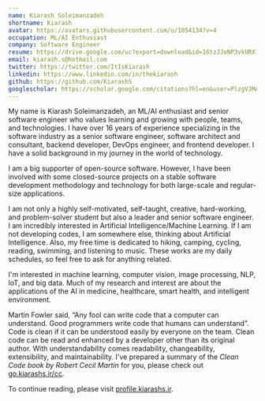 ```yaml
---
name: Kiarash Soleimanzadeh
shortname: Kiarash
avatar: https://avatars.githubusercontent.com/u/1054134?v=4
occupation: ML/AI Enthusiast
company: Software Engineer
resume: https://drive.google.com/uc?export=download&id=16tzJJoNP3vkURX1Oj5wmRCTIemtQ7Ksl
email: kiarash.s@hotmail.com
twitter: https://twitter.com/ItIsKiarash
linkedin: https://www.linkedin.com/in/thekiarash
github: https://github.com/KiarashS
googlescholar: https://scholar.google.com/citations?hl=en&user=PlzgVJMAAAAJ
---
```


My name is Kiarash Soleimanzadeh, an ML/AI enthusiast and senior software engineer who values learning and growing with people, teams, and technologies. I have over 16 years of experience specializing in the software industry as a senior software engineer, software architect and consultant, backend developer, DevOps engineer, and frontend developer. I have a solid background in my journey in the world of technology.

I am a big supporter of open-source software. However, I have been involved with some closed-source projects on a stable software development methodology and technology for both large-scale and regular-size applications.

I am not only a highly self-motivated, self-taught, creative, hard-working, and problem-solver student but also a leader and senior software engineer. I am incredibly interested in Artificial Intelligence/Machine Learning. If I am not developing codes, I am somewhere else, thinking about Artificial Intelligence. Also, my free time is dedicated to hiking, camping, cycling, reading, swimming, and listening to music. These works are my daily schedules, so feel free to ask for anything related.

I'm interested in machine learning, computer vision, image processing, NLP, IoT, and big data. Much of my research and interest are about the applications of the AI in medicine, healthcare, smart health, and intelligent environment.

Martin Fowler said, “Any fool can write code that a computer can understand. Good programmers write code that humans can understand”. Code is clean if it can be understood easily by everyone on the team. Clean code can be read and enhanced by a developer other than its original author. With understandability comes readability, changeability, extensibility, and maintainability. I've prepared a summary of the *Clean Code book by Robert Cecil Martin* for you, please check out [go.kiarashs.ir/cc](https://go.kiarashs.ir/cc "Clean Code").

To continue reading, please visit [profile.kiarashs.ir](https://profile.kiarashs.ir "Kiarash Soleimanzadeh").

